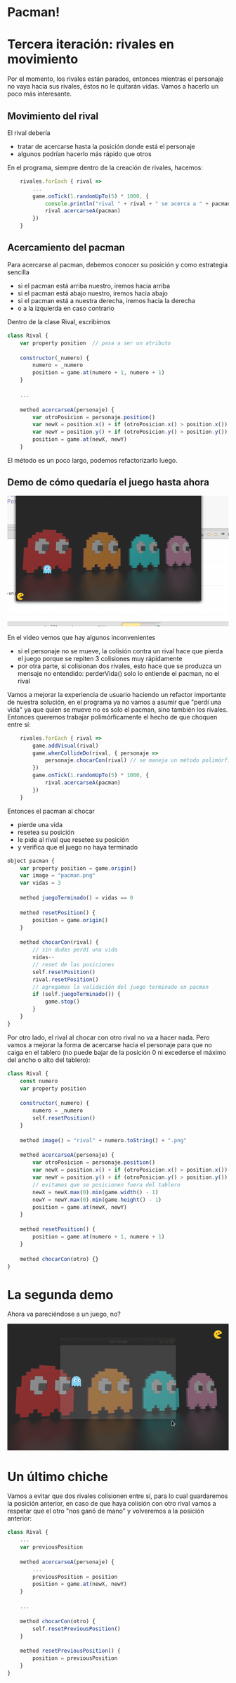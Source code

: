 # Pacman!

# Tercera iteración: rivales en movimiento

Por el momento, los rivales están parados, entonces mientras el personaje no vaya hacia sus rivales, éstos no le quitarán vidas. Vamos a hacerlo un poco más interesante.

## Movimiento del rival

El rival debería 

- tratar de acercarse hasta la posición donde está el personaje
- algunos podrían hacerlo más rápido que otros

En el programa, siempre dentro de la creación de rivales, hacemos:

```js
	rivales.forEach { rival => 
        ...
		game.onTick(1.randomUpTo(5) * 1000, {
			console.println("rival " + rival + " se acerca a " + pacman)
			rival.acercarseA(pacman)
		})
	}
```

## Acercamiento del pacman

Para acercarse al pacman, debemos conocer su posición y como estrategia sencilla

- si el pacman está arriba nuestro, iremos hacia arriba
- si el pacman está abajo nuestro, iremos hacia abajo
- si el pacman está a nuestra derecha, iremos hacia la derecha
- o a la izquierda en caso contrario

Dentro de la clase Rival, escribimos

```js
class Rival {
	var property position  // pasa a ser un atributo

   	constructor(_numero) {
		numero = _numero
		position = game.at(numero + 1, numero + 1)
	}

    ...

	method acercarseA(personaje) {
		var otroPosicion = personaje.position()
		var newX = position.x() + if (otroPosicion.x() > position.x()) 1 else -1
		var newY = position.y() + if (otroPosicion.y() > position.y()) 1 else -1
		position = game.at(newX, newY)
	}
```

El método es un poco largo, podemos refactorizarlo luego.

## Demo de cómo quedaría el juego hasta ahora

![video](videos/demo.gif)

En el video vemos que hay algunos inconvenientes

- si el personaje no se mueve, la colisión contra un rival hace que pierda el juego porque se repiten 3 colisiones muy rápidamente
- por otra parte, si colisionan dos rivales, esto hace que se produzca un mensaje no entendido: perderVida() solo lo entiende el pacman, no el rival

Vamos a mejorar la experiencia de usuario haciendo un refactor importante de nuestra solución, en el programa ya no vamos a asumir que "perdí una vida" ya que quien se mueve no es solo el pacman, sino también los rivales. Entonces queremos trabajar polimórficamente el hecho de que choquen entre sí:

```js
	rivales.forEach { rival => 
		game.addVisual(rival)
		game.whenCollideDo(rival, { personaje =>
			personaje.chocarCon(rival) // se maneja un método polimórfico
		})
		game.onTick(1.randomUpTo(5) * 1000, {
			rival.acercarseA(pacman)
		})
	}
```

Entonces el pacman al chocar

- pierde una vida
- resetea su posición
- le pide al rival que resetee su posición
- y verifica que el juego no haya terminado

```js
object pacman {
	var property position = game.origin()
	var image = "pacman.png"
	var vidas = 3

	method juegoTerminado() = vidas == 0
	
	method resetPosition() {
		position = game.origin()
	}
	
	method chocarCon(rival) {
		// sin dudas perdí una vida
		vidas--
		// reset de las posiciones
		self.resetPosition()
		rival.resetPosition()
		// agregamos la validación del juego terminado en pacman
		if (self.juegoTerminado()) {
			game.stop()
		}
	}
}
```

Por otro lado, el rival al chocar con otro rival no va a hacer nada. Pero vamos a mejorar la forma de acercarse hacia el personaje para que no caiga en el tablero (no puede bajar de la posición 0 ni excederse el máximo del ancho o alto del tablero):

```js
class Rival {
	const numero
	var property position

	constructor(_numero) {
		numero = _numero
		self.resetPosition()
	}
	
	method image() = "rival" + numero.toString() + ".png"

	method acercarseA(personaje) {
		var otroPosicion = personaje.position()
		var newX = position.x() + if (otroPosicion.x() > position.x()) 1 else -1
		var newY = position.y() + if (otroPosicion.y() > position.y()) 1 else -1
		// evitamos que se posicionen fuera del tablero
		newX = newX.max(0).min(game.width() - 1)
		newY = newY.max(0).min(game.height() - 1)
		position = game.at(newX, newY)
	}
	
	method resetPosition() {
		position = game.at(numero + 1, numero + 1)
	}
	
	method chocarCon(otro) {}
}
```

# La segunda demo

Ahora va pareciéndose a un juego, no?

![demo](videos/demo2.gif)

# Un último chiche

Vamos a evitar que dos rivales colisionen entre sí, para lo cual guardaremos la posición anterior, en caso de que haya colisión con otro rival vamos a respetar que el otro "nos ganó de mano" y volveremos a la posición anterior:

```js
class Rival {
    ...
	var previousPosition

	method acercarseA(personaje) {
        ...
		previousPosition = position
		position = game.at(newX, newY)
	}
	
    ...
	
	method chocarCon(otro) {
		self.resetPreviousPosition()
	}
	
	method resetPreviousPosition() {
		position = previousPosition 
	}
}
```
